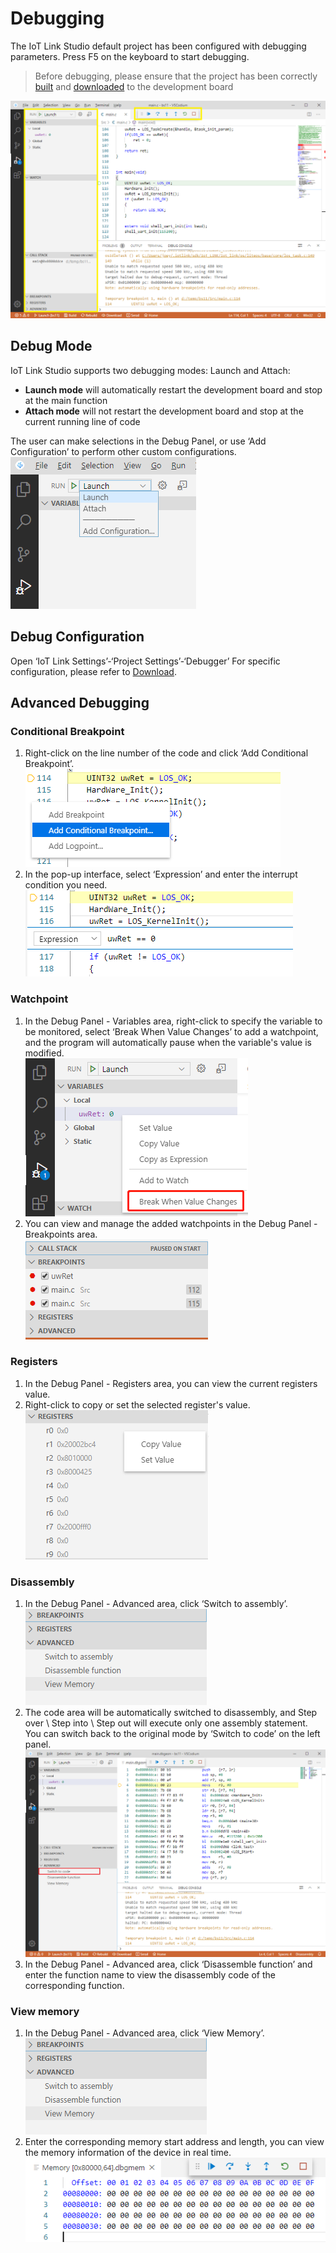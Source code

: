 # Debugging
The IoT Link Studio default project has been configured with debugging parameters. Press F5 on the keyboard to start debugging.
> Before debugging, please ensure that the project has been correctly [built](project.md#Build) and [downloaded](project.md#Download) to the development board

![](../images/debug.png)

## Debug Mode
IoT Link Studio supports two debugging modes: Launch and Attach:
* **Launch mode** will automatically restart the development board and stop at the main function
* **Attach mode** will not restart the development board and stop at the current running line of code

The user can make selections in the Debug Panel, or use ‘Add Configuration’ to perform other custom configurations.  
![](../images/launch.png)

## Debug Configuration
Open ‘IoT Link Settings’-‘Project Settings’-‘Debugger’
For specific configuration, please refer to [Download](./project.md#Download).

## Advanced Debugging
### Conditional Breakpoint
1. Right-click on the line number of the code and click ‘Add Conditional Breakpoint’.  
![](../images/break_condition1.png)
2. In the pop-up interface, select ‘Expression’ and enter the interrupt condition you need.  
![](../images/break_condition2.png)

### Watchpoint
1. In the Debug Panel - Variables area, right-click to specify the variable to be monitored, select ‘Break When Value Changes’ to add a watchpoint, and the program will automatically pause when the variable's value is modified.  
![](../images/watchpoint.png)
2. You can view and manage the added watchpoints in the Debug Panel - Breakpoints area.  
![](../images/watchpoint2.png)

### Registers
1. In the Debug Panel - Registers area, you can view the current registers value.
2. Right-click to copy or set the selected register's value.  
![](../images/registers.png)

### Disassembly
1. In the Debug Panel - Advanced area, click ‘Switch to assembly’.  
![](../images/disassembly.png)
1. The code area will be automatically switched to disassembly, and Step over \ Step into \ Step out will execute only one assembly statement. You can switch back to the original mode by ‘Switch to code’ on the left panel.  
![](../images/disassembly2.png)
3. In the Debug Panel - Advanced area, click ‘Disassemble function’ and enter the function name to view the disassembly code of the corresponding function.

### View memory
1. In the Debug Panel - Advanced area, click ‘View Memory’.  
![](../images/disassembly.png)
2. Enter the corresponding memory start address and length, you can view the memory information of the device in real time.  
![](../images/memory.png)